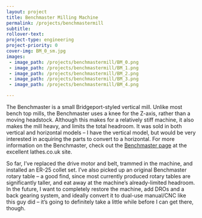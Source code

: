 ```yaml
---
layout: project
title: Benchmaster Milling Machine
permalink: /projects/benchmastermill
subtitle:
rollover-text:
project-type: engineering
project-priority: 0
cover-img: BM_0_sm.jpg
images:
 - image_path: /projects/benchmastermill/BM_0.png
 - image_path: /projects/benchmastermill/BM_1.png
 - image_path: /projects/benchmastermill/BM_2.png
 - image_path: /projects/benchmastermill/BM_3.png
 - image_path: /projects/benchmastermill/BM_4.png 

---
```


The Benchmaster is a small Bridgeport-styled vertical mill. Unlike most bench top mills, the Benchmaster uses a knee for the Z-axis, rather than a moving headstock. Although this makes for a relatively stiff machine, it also makes the mill heavy, and limits the total headroom. It was sold in both vertical and horizontal models – I have the vertical model, but would be very interested in acquiring the parts to convert to a horizontal. For more information on the Benchmaster, check out the [Benchmaster page](http://www.lathes.co.uk/duro/) at the excellent lathes.co.uk site.

So far, I’ve replaced the drive motor and belt, trammed in the machine, and installed an ER-25 collet set. I’ve also picked up an original Benchmaster rotary table – a good find, since most currently produced rotary tables are significantly taller, and eat away at the machine’s already-limited headroom. In the future, I want to completely restore the machine, add DROs and a back gearing system, and ideally convert it to dual-use manual/CNC like this guy did – it’s going to definitely take a little while before I can get there, though.